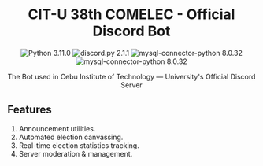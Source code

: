 <h1 align="center">CIT-U 38th COMELEC - Official Discord Bot</h1>
<p align="center"><img src="https://img.shields.io/badge/Python-3.11.0-blue" alt="Python 3.11.0" /> <img src="https://img.shields.io/badge/discord.py-2.1.1-green" alt="discord.py 2.1.1" /> <img src="https://img.shields.io/badge/mysql--connector--python-8.0.32-green" alt="mysql-connector-python 8.0.32" /> <img src="https://img.shields.io/badge/python--dotenv-0.21.1-green" alt="mysql-connector-python 8.0.32" /></p>
<p align="center">The Bot used in Cebu Institute of Technology &mdash; University's Official Discord Server</p>
<h2>Features</h2>
<ol>
  <li>Announcement utilities.
  <li>Automated election canvassing.
  <li>Real-time election statistics tracking.
  <li>Server moderation & management.
</ol>
